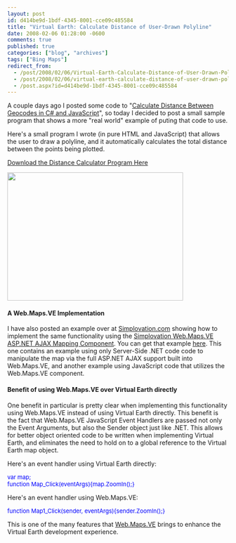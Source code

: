 ```yaml
---
layout: post
id: d414be9d-1bdf-4345-8001-cce09c485584
title: "Virtual Earth: Calculate Distance of User-Drawn Polyline"
date: 2008-02-06 01:28:00 -0600
comments: true
published: true
categories: ["blog", "archives"]
tags: ["Bing Maps"]
redirect_from: 
  - /post/2008/02/06/Virtual-Earth-Calculate-Distance-of-User-Drawn-Polyline
  - /post/2008/02/06/virtual-earth-calculate-distance-of-user-drawn-polyline
  - /post.aspx?id=d414be9d-1bdf-4345-8001-cce09c485584
---
```

<!-- more -->
<p>
A couple days ago I posted some code to &quot;<a href="/Blog/Post.aspx?PostID=1452">Calculate Distance Between Geocodes in C# and JavaScript</a>&quot;, so today I decided to post a small sample program that shows a more &quot;real world&quot; example of puting that code to use.
</p>
<p>
Here&#39;s a small program I wrote (in pure HTML and JavaScript) that allows the user to draw a polyline, and it automatically calculates the total distance between the points being plotted.
</p>
<p>
<a href="http://pietschsoft.net/Download/Blog/1453/DistanceCalculator.zip">Download the Distance Calculator Program Here</a>
</p>
<p>
<img src="http://pietschsoft.net/Download/Blog/1453/Screenshot.png" border="0" alt="" width="400" height="292" align="baseline" />
</p>
<h4>A Web.Maps.VE Implementation</h4>
<p>
I have also posted an example over at <a href="http://simplovation.com/">Simplovation.com</a> showing how to implement the same functionality using the <a href="http://simplovation.com/Page/WebMapsVE.aspx">Simplovation Web.Maps.VE ASP.NET AJAX Mapping Component</a>. You can get that example <a href="http://simplovation.com/Page/WebMapsVE10/Tutorials/Samples/DistanceCalculator.aspx">here</a>. This one contains an example using only Server-Side .NET code code to manipulate the map via the full ASP.NET AJAX support built into Web.Maps.VE, and another example using JavaScript code that utilizes the Web.Maps.VE component.
</p>
<h4>Benefit of using Web.Maps.VE over Virtual Earth directly</h4>
<p>
One benefit in particular is pretty clear when implementing this functionality using Web.Maps.VE instead of using Virtual Earth directly. This benefit is the fact that Web.Maps.VE JavaScript Event Handlers are passed not only the Event Arguments, but also the Sender object just like .NET. This allows for better object oriented code to be written when implementing Virtual Earth, and eliminates the need to hold on to a global reference to the Virtual Earth map object.
</p>
<p>
Here&#39;s an event handler using Virtual Earth directly:
</p>
<font size="2" color="#0000ff">
<p>
var<font size="2"> map;<br />
</font><font size="2" color="#0000ff">function</font><font size="2"> Map_Click(eventArgs){map.ZoomIn();}</font>
</p>
</font>
<p>
Here&#39;s an event handler using Web.Maps.VE:
</p>
<font size="2" color="#0000ff">
<p>
function<font size="2"> Map1_Click(sender, eventArgs){sender.ZoomIn();}</font>
</p>
</font>
<p>
This is one of the many features that <a href="http://simplovation.com/Page/WebMapsVE.aspx">Web.Maps.VE</a> brings to enhance the Virtual Earth development experience.
</p>
